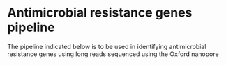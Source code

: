 # Antimicrobial resistance genes pipeline
 The pipeline indicated below is to be used in identifying antimicrobial resistance genes using long reads sequenced using the Oxford nanopore
